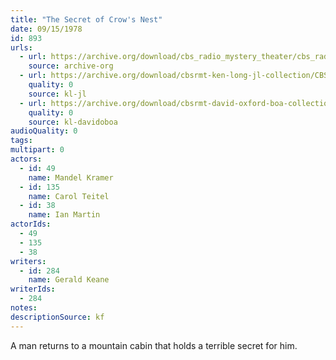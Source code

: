 ```yaml
---
title: "The Secret of Crow's Nest"
date: 09/15/1978
id: 893
urls: 
  - url: https://archive.org/download/cbs_radio_mystery_theater/cbs_radio_mystery_theater-0851-0900.zip/cbs_radio_mystery_theater-0851-0900%2Fcbsrmt_0893_the_secret_of_crows_nest.mp3
    source: archive-org
  - url: https://archive.org/download/cbsrmt-ken-long-jl-collection/CBSRMT - 780915 0893 The Secret Of Crow 's Nest_jl.mp3
    quality: 0
    source: kl-jl
  - url: https://archive.org/download/cbsrmt-david-oxford-boa-collection/CBSRMT-780915-0893-The-Secret-of-Crow's-Nest-(128-48)_WBBM-JE-{BoA}.mp3
    quality: 0
    source: kl-davidoboa
audioQuality: 0
tags: 
multipart: 0
actors:  
  - id: 49
    name: Mandel Kramer  
  - id: 135
    name: Carol Teitel  
  - id: 38
    name: Ian Martin
actorIds:  
  - 49  
  - 135  
  - 38
writers:  
  - id: 284
    name: Gerald Keane
writerIds:  
  - 284
notes: 
descriptionSource: kf
---
```

A man returns to a mountain cabin that holds a terrible secret for him.